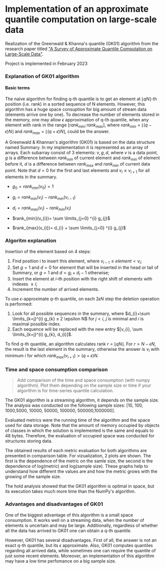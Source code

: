 # Implementation of an approximate quantile computation on large-scale data
Realization of the Greenwald & Khanna's quantile (GK01) algorithm from the research paper titled ["A Survey of Approximate Quantile Computation on Large-Scale Data"](https://arxiv.org/pdf/2004.08255.pdf).

Project is implemented in February 2023

### Explanation of GK01 algorithm

#### Basic terms

The naive algorithm for finding q-th quantile is to get an element at $⌊qN⌋$-th position (i.e. rank) in a sorted sequence of N elements.
However, this algorithm has a huge space consuption for big amount of stream data (elements arrive one by one). 
To decrease the number of elements stored in the memory, one may allow $\epsilon$ approximation of q-th quantile, when any element with rank in the range $[rank_{min}; rank_{max}]$, where $rank_{min} = ⌊(q-\epsilon)N⌋$ and $rank_{max} = ⌊(q+\epsilon)N⌋$, could be the answer.

A Greenwald & Khannan's algorithm (GK01) is based on the data structure named Summary. In my implementation it is represented as an array of arrays. Each subarray consist of 3 elements: $v, g, d$, where $v$ is a data point, $g$ is a difference between $rank_{min}$ of current element and $rank_{min}$ of element before it, $d$ is a difference between $rank_{max}$ and $rank_{min}$ of current data point. Note that $d=0$ for the first and last elements and $v_{i} ≤ v_{i+1}$ for all elements in the summary.

* $g_{0}=rank_{min}(v_{0})=1$

* $g_{i}=rank_{min}(v_{i})-rank_{min}(v_{i-1})$

* $d_{i}=rank_{max}(v_{i})-rank_{min}(v_{i})$

* $rank_{min}(v_{i})= \sum \limits_{j=0} ^{i} g_{j}$

* $rank_{max}(v_{i})= d_{i} + \sum \limits_{j=0} ^{i} g_{j}$


<!-- !!! * $err=\frac{\max \limits_{j \in N} (g_{j}+d_{j})}{2}$

* $rank(v_{i}) - err <= rank_{min}(v_{i}) <= rank(v_{i}) <= rank_{max}(v_{i}) <= rank(v_{i}) + err$ -->


### Algoritm explanation

Insertion of the element based on 4 steps:
1. Find position i to insert this element, where $v_{i-1}≤element<v_{i}$;
2. Set $g=1$ and $d=0$ for element that will be inserted in the head or tail of Summary, or $g=1$ and $d=g_i+d_i-1$ otherwise;
3. Insert the element at $i$-th position with the right shift of elements with indexes $≥ i$;
4. Increment the number of arrived elements.

To use $\epsilon$-approximate $q$-th quantile, on each $2 \epsilon N$ step the deletion operation is performed:
1. Look for all possible sequences in the summary, where $d_{i}+\sum \limits_{k=j}^{i} g_{k} ≤ 2 \epsilon N$ for $j < i$, $j$ is minimal and $i$ is maximal possible index. 
2. Each sequence will be replaced with the new entry  $[v_{i}, \sum \limits_{k=j}^{i} g_{k}, d_{i}]$. 

To find $q$-th quantile, an algorithm calculates rank $r=⌊qN⌋$. For $r>N-\epsilon N$, the result is the last element in the summary, otherwise the answer is $v_{i}$ with minimum $i$ for which $rank_{max}(v_{i+1})> (q+\epsilon)N$.


### Time and space consumption comparison
> Add comparison of the time and space consumption (with numpy algorithm). Plot them depending on the sample size or time if your algorithm is for time-series quantile calculation.

The GK01 algorithm is a streaming algorithm, it depends on the sample size. The analysis was conducted on the following sample sizes: [10, 100, 1000,5000, 10000, 50000, 100000, 500000,1000000]. 

Evaluated metrics were the running time of the algorithm and the space used for data storage. Note that the amount of memory occupied by objects of classes in which the solution is implemented is the same and equals to 48 bytes. Therefore, the evaluation of occupied space was conducted for structures storing data. 

The obtained results of each metric evaluation for both algorithms are presented in comparison table. For vizualization, 2 plots are shown. The first is the dependence of the metric on the samle size, the second is the dependence of log(metric) and log(sample size). These graphs help to understand how different the values are and how the metric grows with the growing of the sample size. 

The hold analysis showed that the GK01 algorithm is optimal in space, but its execution takes much more time than the NumPy's algorithm. 

### Advantages and disadvantages of GK01

One of the biggest advantage of this algorithm is a small space consumption. It works well on a streaming data, when the number of elements is uncertain and may be large. Additionally, regardless of whether all the data has arrived to GK01 one can obtain a q-th quantile.

However, GK01 has several disadvantages. First of all, the answer is not an exact q-th quantile, but its $\epsilon$ approximate. Also, GK01 computes quantiles regarding all arrived data, while sometimes one can require the quantile of just some recent elements. Moreover, an implementation of this algorithm may have a low time perfomance on a big sample size.


